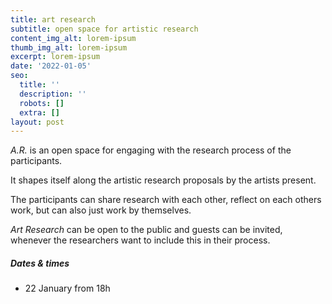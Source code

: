 ```yaml
---
title: art research
subtitle: open space for artistic research
content_img_alt: lorem-ipsum
thumb_img_alt: lorem-ipsum
excerpt: lorem-ipsum
date: '2022-01-05'
seo:
  title: ''
  description: ''
  robots: []
  extra: []
layout: post
---
```

*A.R.* is an open space for engaging with the research process of the participants.

It shapes itself along the artistic research proposals by the artists present.

The participants can share research with each other, reflect on each others work, but can also just work by themselves. 

*Art Research* can be open to the public and guests can be invited, whenever the researchers want to include this in their process.



##### Dates & times

*   22 January from 18h
